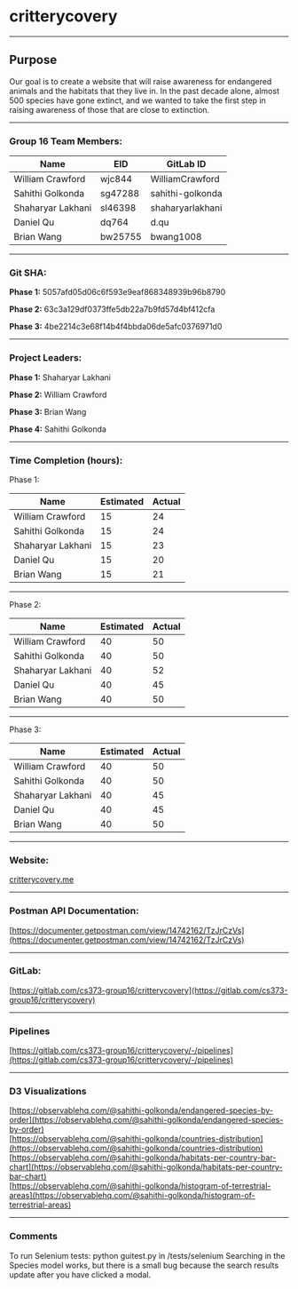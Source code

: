 # critterycovery
---
## Purpose
Our goal is to create a website that will raise awareness for endangered animals and the habitats that they live in. In the past decade alone, almost 500 species have gone extinct, and we wanted to take the first step in raising awareness of those that are close to extinction. 

---
### Group 16 Team Members: 
Name | EID | GitLab ID
--------- | --------- | ---------
William Crawford | wjc844 |  WilliamCrawford
Sahithi Golkonda | sg47288 | sahithi-golkonda
Shaharyar Lakhani |sl46398 |shaharyarlakhani
Daniel Qu | dq764 | d.qu
Brian Wang |bw25755 |bwang1008

---

### Git SHA: 
**Phase 1:**
5057afd05d06c6f593e9eaf868348939b96b8790

**Phase 2:**
63c3a129df0373ffe5db22a7b9fd57d4bf412cfa

**Phase 3:**
4be2214c3e68f14b4f4bbda06de5afc0376971d0

---

### Project Leaders: 
**Phase 1:**
Shaharyar Lakhani

**Phase 2:**
William Crawford

**Phase 3:**
Brian Wang

**Phase 4:**
Sahithi Golkonda

---

### Time Completion (hours):
Phase 1:

Name | Estimated | Actual
--------- | --------- | ---------
William Crawford | 15 | 24
Sahithi Golkonda | 15 | 24
Shaharyar Lakhani | 15 | 23
Daniel Qu | 15 | 20
Brian Wang | 15 | 21

--- 
Phase 2: 

Name | Estimated | Actual
--------- | --------- | ---------
William Crawford | 40 | 50
Sahithi Golkonda | 40 | 50
Shaharyar Lakhani | 40 | 52
Daniel Qu | 40 | 45
Brian Wang | 40 | 50

---
Phase 3: 

Name | Estimated | Actual
--------- | --------- | ---------
William Crawford | 40 | 50
Sahithi Golkonda | 40 | 50
Shaharyar Lakhani | 40 | 45
Daniel Qu | 40 | 45
Brian Wang | 40 | 50

---

### Website: 
[critterycovery.me](https://critterycovery.me)

---

### Postman API Documentation:
[https://documenter.getpostman.com/view/14742162/TzJrCzVs](https://documenter.getpostman.com/view/14742162/TzJrCzVs)

---

### GitLab: 
[https://gitlab.com/cs373-group16/critterycovery](https://gitlab.com/cs373-group16/critterycovery)

---

### Pipelines 

[https://gitlab.com/cs373-group16/critterycovery/-/pipelines](https://gitlab.com/cs373-group16/critterycovery/-/pipelines)

---

### D3 Visualizations 

[https://observablehq.com/@sahithi-golkonda/endangered-species-by-order](https://observablehq.com/@sahithi-golkonda/endangered-species-by-order) \
[https://observablehq.com/@sahithi-golkonda/countries-distribution](https://observablehq.com/@sahithi-golkonda/countries-distribution) \
[https://observablehq.com/@sahithi-golkonda/habitats-per-country-bar-chart](https://observablehq.com/@sahithi-golkonda/habitats-per-country-bar-chart) \
[https://observablehq.com/@sahithi-golkonda/histogram-of-terrestrial-areas](https://observablehq.com/@sahithi-golkonda/histogram-of-terrestrial-areas)

---
### Comments 
To run Selenium tests: python guitest.py in /tests/selenium
Searching in the Species model works, but there is a small bug because the search results update after you have clicked a modal. 

